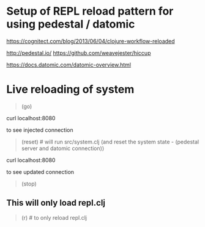 
# Setup of REPL reload pattern for using pedestal / datomic

https://cognitect.com/blog/2013/06/04/clojure-workflow-reloaded

http://pedestal.io/
https://github.com/weavejester/hiccup

https://docs.datomic.com/datomic-overview.html


# Live reloading of system

>(go)


curl localhost:8080

to see injected connection


>(reset)    # will run src/system.clj (and reset the system state - (pedestal server and datomic connection))

curl localhost:8080

to see updated connection

>(stop)


## This will only load repl.clj


>(r)        # to only reload repl.clj

